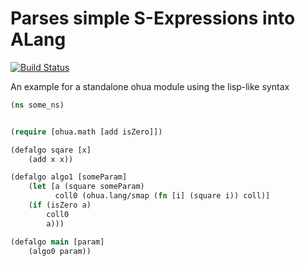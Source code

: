 # Parses simple S-Expressions into ALang

[![Build Status](https://travis-ci.org/ohua-dev/alang-sexpr-parser.svg?branch=master)](https://travis-ci.org/ohua-dev/alang-sexpr-parser)

An example for a standalone ohua module using the lisp-like syntax

```clojure
(ns some_ns)


(require [ohua.math [add isZero]])

(defalgo sqare [x]
    (add x x))

(defalgo algo1 [someParam]
    (let [a (square someParam)
          coll0 (ohua.lang/smap (fn [i] (square i)) coll)]
    (if (isZero a)
        coll0
        a)))

(defalgo main [param]
    (algo0 param))
```
